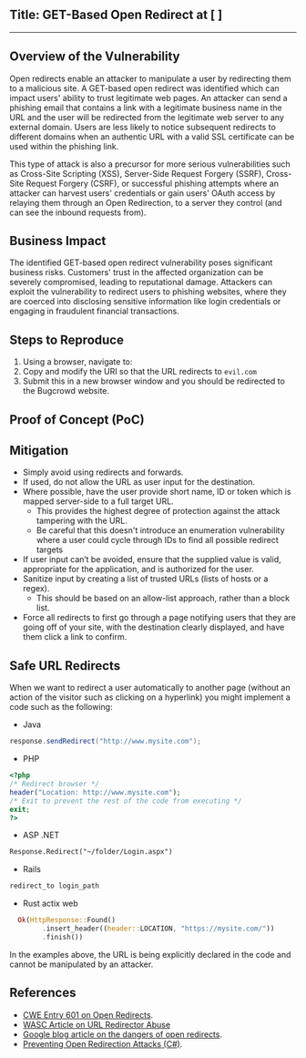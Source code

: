 ## Title: GET-Based Open Redirect at [  ]

---

## Overview of the Vulnerability

Open redirects enable an attacker to manipulate a user by redirecting them to a malicious site. A GET-based open redirect was identified which can impact users' ability to trust legitimate web pages. An attacker can send a phishing email that contains a link with a legitimate business name in the URL and the user will be redirected from the legitimate web server to any external domain. Users are less likely to notice subsequent redirects to different domains when an authentic URL with a valid SSL certificate can be used within the phishing link.

This type of attack is also a precursor for more serious vulnerabilities such as Cross-Site Scripting (XSS), Server-Side Request Forgery (SSRF), Cross-Site Request Forgery (CSRF), or successful phishing attempts where an attacker can harvest users' credentials or gain users' OAuth access by relaying them through an Open Redirection, to a server they control (and can see the inbound requests from).

## Business Impact

The identified GET-based open redirect vulnerability poses significant business risks. Customers' trust in the affected organization can be severely compromised, leading to reputational damage. Attackers can exploit the vulnerability to redirect users to phishing websites, where they are coerced into disclosing sensitive information like login credentials or engaging in fraudulent financial transactions.

## Steps to Reproduce

1. Using a browser, navigate to: []()
1. Copy and modify the URI so that the URL redirects to `evil.com`
1. Submit this in a new browser window and you should be redirected to the Bugcrowd website.

## Proof of Concept (PoC)



## Mitigation

- Simply avoid using redirects and forwards.
- If used, do not allow the URL as user input for the destination.
- Where possible, have the user provide short name, ID or token which is mapped server-side to a full target URL.
	- This provides the highest degree of protection against the attack tampering with the URL.
	- Be careful that this doesn't introduce an enumeration vulnerability where a user could cycle through IDs to find all possible redirect targets
- If user input can’t be avoided, ensure that the supplied value is valid, appropriate for the application, and is authorized for the user.
- Sanitize input by creating a list of trusted URLs (lists of hosts or a regex).
	- This should be based on an allow-list approach, rather than a block list.
- Force all redirects to first go through a page notifying users that they are going off of your site, with the destination clearly displayed, and have them click a link to confirm.

## Safe URL Redirects

When we want to redirect a user automatically to another page (without an action of the visitor such as clicking on a hyperlink) you might implement a code such as the following:

- Java

```java
response.sendRedirect("http://www.mysite.com");
```
- PHP

```php
<?php
/* Redirect browser */
header("Location: http://www.mysite.com");
/* Exit to prevent the rest of the code from executing */
exit;
?>
```
- ASP .NET

```aspx
Response.Redirect("~/folder/Login.aspx")
```

- Rails

```ruby
redirect_to login_path
```
- Rust actix web

```rust
  Ok(HttpResponse::Found()
        .insert_header((header::LOCATION, "https://mysite.com/"))
        .finish())
```

In the examples above, the URL is being explicitly declared in the code and cannot be manipulated by an attacker.

## References

- [CWE Entry 601 on Open Redirects](http://cwe.mitre.org/data/definitions/601.html).
- [WASC Article on URL Redirector Abuse](http://projects.webappsec.org/w/page/13246981/URL%20Redirector%20Abuse)
- [Google blog article on the dangers of open redirects](https://googlewebmastercentral.blogspot.com/2009/01/open-redirect-urls-is-your-site-being.html).
- [Preventing Open Redirection Attacks (C#)](https://www.asp.net/mvc/tutorials/security/preventing-open-redirection-attacks).
